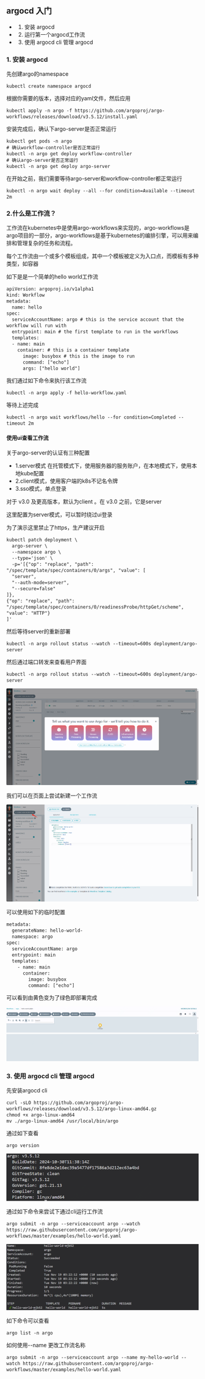 
## argocd 入门

- 1. 安装 argocd
- 2. 运行第一个argocd工作流
- 3. 使用 argocd cli 管理 argocd

### 1. 安装 argocd

先创建argo的namespace

```
kubectl create namespace argocd
```
根据你需要的版本，选择对应的yaml文件，然后应用

```
kubectl apply -n argo -f https://github.com/argoproj/argo-workflows/releases/download/v3.5.12/install.yaml
```

安装完成后，确认下argo-server是否正常运行

```
kubectl get pods -n argo
# 确认workflow-controller是否正常运行
kubectl -n argo get deploy workflow-controller
# 确认argo-server是否正常运行
kubectl -n argo get deploy argo-server
```

在开始之前，我们需要等待argo-server和workflow-controller都正常运行

```
kubectl -n argo wait deploy --all --for condition=Available --timeout 2m
```

### 2.什么是工作流？

工作流在kubernetes中是使用argo-workflows来实现的，argo-workflows是argo项目的一部分，argo-workflows是基于kubernetes的编排引擎，可以用来编排和管理复杂的任务和流程。

每个工作流由一个或多个模板组成，其中一个模板被定义为入口点，而模板有多种类型，如容器

如下是是一个简单的hello world工作流

```
apiVersion: argoproj.io/v1alpha1
kind: Workflow
metadata:
  name: hello
spec:
  serviceAccountName: argo # this is the service account that the workflow will run with
  entrypoint: main # the first template to run in the workflows
  templates:
  - name: main
    container: # this is a container template
      image: busybox # this is the image to run
      command: ["echo"]
      args: ["hello world"]
```
我们通过如下命令来执行该工作流

```
kubectl -n argo apply -f hello-workflow.yaml
```

等待上述完成

```
kubectl -n argo wait workflows/hello --for condition=Completed --timeout 2m
```

#### 使用ui查看工作流



关于argo-server的认证有三种配置
- 1.server模式 在托管模式下，使用服务器的服务账户，在本地模式下，使用本地kube配置
- 2.client模式，使用客户端的k8s不记名令牌
- 3.sso模式，单点登录

对于 v3.0 及更高版本，默认为client 。在 v3.0 之前，它是server

这里配置为server模式，可以暂时绕过ui登录

为了演示这里禁止了https，生产建议开启

```
kubectl patch deployment \
  argo-server \
  --namespace argo \
  --type='json' \
  -p='[{"op": "replace", "path": "/spec/template/spec/containers/0/args", "value": [
  "server",
  "--auth-mode=server",
  "--secure=false"
]},
{"op": "replace", "path": "/spec/template/spec/containers/0/readinessProbe/httpGet/scheme", "value": "HTTP"}
]'
```
然后等待server的重新部署

```
kubectl -n argo rollout status --watch --timeout=600s deployment/argo-server
```

然后通过端口转发来查看用户界面

```
kubectl -n argo rollout status --watch --timeout=600s deployment/argo-server
```

![](image.png)

我们可以在页面上尝试新建一个工作流

![](image-1.png)

可以使用如下的临时配置

```
metadata:
  generateName: hello-world-
  namespace: argo
spec:
  serviceAccountName: argo
  entrypoint: main
  templates:
    - name: main
      container:
        image: busybox
        command: ["echo"]
```
可以看到由黄色变为了绿色即部署完成

![](WaterMark_9CLmswmeCa.gif)

### 3. 使用 argocd cli 管理 argocd

先安装argocd cli

```
curl -sLO https://github.com/argoproj/argo-workflows/releases/download/v3.5.12/argo-linux-amd64.gz
chmod +x argo-linux-amd64
mv ./argo-linux-amd64 /usr/local/bin/argo
```

通过如下查看

```
argo version
```

![](image-2.png)

通过如下命令来尝试下通过cli运行工作流

```
argo submit -n argo --serviceaccount argo --watch https://raw.githubusercontent.com/argoproj/argo-workflows/master/examples/hello-world.yaml
```

![](image-3.png)

如下命令可以查看

```
argo list -n argo
```

如何使用--name 更改工作流名称

```
argo submit -n argo --serviceaccount argo --name my-hello-world --watch https://raw.githubusercontent.com/argoproj/argo-workflows/master/examples/hello-world.yaml
```
